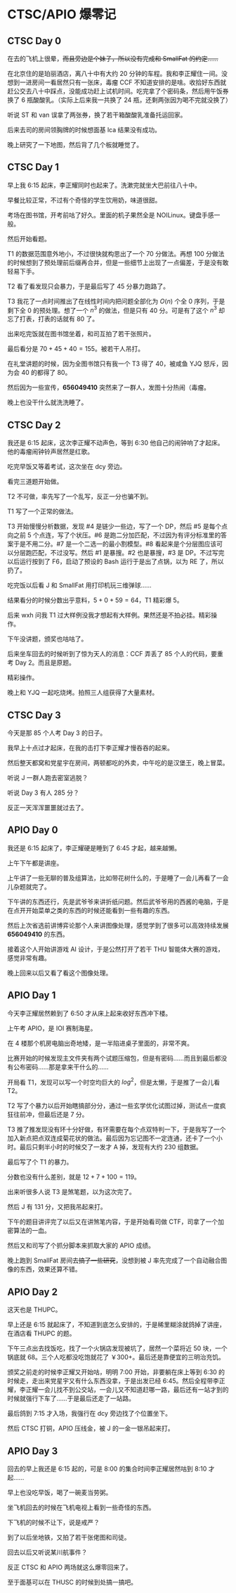 # CTSC/APIO 爆零记

## CTSC Day 0

在去的飞机上很晕，<del>而且旁边是个妹子，所以没有完成和 SmallFat 的约定……</del>

在北京住的是珀丽酒店，离八十中有大约 20 分钟的车程。我和李正耀住一间。没想到一进房间一看居然只有一张床，毒瘤 CCF 不知道安排的是啥。收拾好东西就赶公交去八十中踩点，没能成功赶上试机时间。吃完拿了个密码条，然后用午饭券换了 6 瓶酸酸乳。（实际上后来我一共换了 24 瓶，还剩两张因为喝不完就没换了）

听说 ST 和 van 误拿了两张券，换了若干箱酸酸乳准备托运回家。

后来去司的房间领胸牌的时候想面基 lca 结果没有成功。

晚上研究了一下地图，然后背了几个板就睡觉了。

## CTSC Day 1

早上我 6:15 起床，李正耀同时也起来了。洗漱完就坐大巴前往八十中。

早餐比较正常，不过有个奇怪的学生饮用奶，味道很甜。

考场在图书馆，开考前咕了好久。里面的机子果然全是 NOILinux。键盘手感一般。

然后开始看题。

T1 的数据范围意外地小，不过很快就构思出了一个 70 分做法。再想 100 分做法的时候想到了预处理前后缀再合并，但是一些细节上出现了一点偏差，于是没有敢轻易下手。

T2 看了看发现只会暴力，于是最后写了 45 分暴力跑路了。

T3 我花了一点时间推出了在线性时间内把问题全部化为 $O(n)$ 个全 0 序列，于是剩下全 0 的预处理。想了一个 $n^3$ 的做法，但是只有 40 分。可是有了这个 $n^3$ 却忘了打表，打表的话就有 80 了。

出来吃完饭就在图书馆坐着，和司互拍了若干张照片。

最后看分是 $70+45+40=155$。被若干人吊打。

在礼堂讲题的时候，因为全图书馆只有我一个 T3 得了 40，被咸鱼 YJQ 怒斥，因为会 40 的都得了 80。

然后因为一些宣传，**656049410** 突然来了一群人，发图十分热闹（毒瘤。

晚上也没干什么就洗洗睡了。

## CTSC Day 2

我还是 6:15 起床，这次李正耀不动声色，等到 6:30 他自己的闹钟响了才起床。他的毒瘤闹钟铃声居然是红歌。

吃完早饭又等着考试，这次坐在 dcy 旁边。

看完三道题开始做。

T2 不可做，率先写了一个乱写，反正一分也骗不到。

T1 写了一个正常的做法。

T3 开始慢慢分析数据，发现 #4 是链少一些边，写了一个 DP，然后 #5 是每个点向之前 5 个点连，写了个状压。#6 是跑二分加匹配，不过因为有评分标准里的答案于是不用二分。#7 是一个二选一的最小割模型。#8 看起来是个分层图应该可以分层跑匹配，不过没写。然后 #1 是暴搜。#2 也是暴搜，#3 是 DP。不过写完以后运行按到了 F6，启动了预设的 Bash 运行于是出了点锅，以为 RE 了，所以扔了。

吃完饭以后看 J 和 SmallFat 用打印机玩三维弹球……

结果看分的时候分数出乎意料，$5+0+59=64$，T1 精彩爆 5。

后来 wxh 问我 T1 过大样例没我才想起有大样例。果然还是不拍必挂。精彩操作。

下午没讲题，颁奖也咕咕了。

后来坐车回去的时候听到了惊为天人的消息：CCF 弄丢了 85 个人的代码，要重考 Day 2。而且是原题。

精彩操作。

晚上和 YJQ 一起吃烧烤。拍照三人组获得了大量素材。

## CTSC Day 3

今天是那 85 个人考 Day 3 的日子。

我早上十点过才起床，在我的击打下李正耀才慢吞吞的起来。

然后整天都窝和党星宇在房间，两顿都吃的外卖，中午吃的是汉堡王，晚上冒菜。

听说 J 一群人跑去密室逃脱？

听说 Day 3 有人 285 分？

反正一天浑浑噩噩就过去了。

## APIO Day 0

我还是 6:15 起床了，李正耀硬是睡到了 6:45 才起，越来越懒。

上午下午都是讲座。

上午讲了一些无聊的普及组算法，比如带花树什么的，于是睡了一会儿再看了一会儿杂题就完了。

下午讲的东西还行，先是武爷爷来讲折纸问题。然后武爷爷用的西酱的电脑，于是在点开开始菜单之类的东西的时候还能看到一些有趣的东西。

然后上次省选前讲博弈论那个人来讲图像处理，感觉学到了很多可以高效持续发展 **656049410** 的东西。

接着这个人开始讲游戏 AI 设计，于是公然打开了若干 THU 智能体大赛的游戏，感觉非常有趣。

晚上回来以后又看了看这个图像处理。

## APIO Day 1

今天李正耀居然赖到了 6:50 才从床上起来收好东西冲下楼。

上午考 APIO，是 IOI 赛制海星。

在 4 楼那个机房电脑出奇地矮，是一半陷进桌子里面的，非常不爽。

比赛开始的时候发现主文件夹有两个试题压缩包，但是有密码……而且到最后都没有公布密码……那是拿来干什么的……

开局看 T1，发现可以写一个时空均巨大的 $log^2$，但是太懒，于是推了一会儿看 T2。

T2 写了个暴力以后开始瞎搞部分分，通过一些玄学优化试图过掉，测试点一度疯狂往前冲，但最后还是 7 分。

T3 推了推发现没有环十分好做，有环需要在每个点双特判一下，于是我写了一个加入新点把点双连成菊花状的做法。最后因为忘记图不一定连通，还卡了一个小时。最后只剩半小时的时候交了一发才 A 掉，发现有大约 230 组数据。

最后写了个 T1 的暴力。

分数也没有什么差别，就是 $12+7+100=119$。

出来听很多人说 T3 是煞笔题，以为这次完了。

然后 J 有 $131$ 分，又把我吊起来打。

下午的题目讲评完了以后又在讲煞笔内容，于是开始看司做 CTF，司拿了一个加密算法的一血。

然后又和司写了个抓分脚本来抓取大家的 APIO 成绩。

晚上跑到 SmallFat 房间去<del>搞了一些研究</del>，没想到被 J 率先完成了一个自动融合图像的东西，效果还算不错。

## APIO Day 2

这天也是 THUPC。

早上还是 6:15 就起床了，不知道到底怎么安排的，于是稀里糊涂就鸽掉了讲座，在酒店看 THUPC 的题。

下午三点出去找饭吃，找了一个火锅店发现被坑了，居然一个菜将近 50 块，一个锅底就 68。三个人吃都没吃饱就花了 ￥300+。最后还是靠便宜的三明治充饥。

颁奖之前走的时候李正耀又开始咕，明明 7:00 开始，非要躺在床上等到 6:30 的时候走，走出来党星宇又有什么东西没拿，于是出发已经 6:45。然后全程带李正耀，李正耀一会儿找不到公交站，一会儿又不知道赶哪一路，最后还有一站才到的时候就强行下车了……于是最后还走了一站路。

最后鸽到 7:15 才入场，我强行在 dcy 旁边找了个位置坐下。

然后 CTSC 打铜，APIO 压线金，被 J 的一金一银吊起来打。

## APIO Day 3

回去的早上我还是 6:15 起的，可是 8:00 的集合时间李正耀居然咕到 8:10 才起……

早上也没吃早饭，喝了一碗麦当劳粥。

坐飞机回去的时候在飞机电视上看到一些奇怪的东西。

下飞机的时候不让下，说是戒严？

到了以后坐地铁，又拍了若干张佬图和司徒。

回去以后又听说某川航事件？

反正 CTSC 和 APIO 两场就这么爆零回来了。

至于面基可以在 THUSC 的时候到处搞一搞吧。